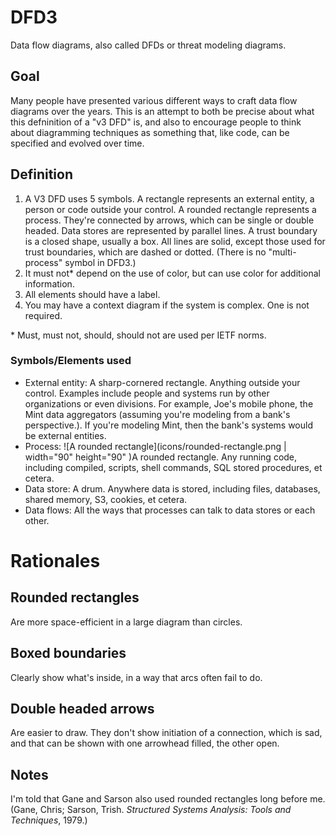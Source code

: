 # DFD3
Data flow diagrams, also called DFDs or threat modeling diagrams.

## Goal
Many people have presented various different ways to craft data flow diagrams over the years.  This is an attempt to both be precise about what this defninition of a "v3 DFD" is, and also to encourage people to think about diagramming techniques as something that, like code, can be specified and evolved over time.

## Definition
1. A V3 DFD uses 5 symbols.  A rectangle represents an external entity, a person or code outside your control.  A rounded rectangle represents a process. They're connected by arrows, which can be single or double headed.  Data stores are represented by parallel lines.  A trust boundary is a closed shape, usually a box.  All lines are solid, except those used for trust boundaries, which are dashed or dotted.  (There is no "multi-process" symbol in DFD3.)
2. It must not* depend on the use of color, but can use color for additional information.
3. All elements should have a label.
4. You may have a context diagram if the system is complex.  One is not required.
</ol>
* Must, must not, should, should not are used per IETF norms.

### Symbols/Elements used

* External entity: A sharp-cornered rectangle. Anything outside your control.  Examples include people and systems run by other organizations or even divisions.  For example, Joe's mobile phone, the Mint data aggregators (assuming you're modeling from a bank's perspective.).  If you're modeling Mint, then the bank's systems would be external entities.
* Process: ![A rounded rectangle](icons/rounded-rectangle.png | width="90" height="90" )A rounded rectangle.  Any running code, including compiled, scripts, shell commands, SQL stored procedures, et cetera.
* Data store: A drum. Anywhere data is stored, including files, databases, shared memory, S3, cookies, et cetera.
* Data flows: All the ways that processes can talk to data stores or each other.



# Rationales

## Rounded rectangles
Are more space-efficient in a large diagram than circles.

## Boxed boundaries
Clearly show what's inside, in a way that arcs often fail to do.

## Double headed arrows
Are easier to draw.  They don't show initiation of a connection, which is sad, and that can be shown with one arrowhead filled, the other open.

## Notes
I'm told that Gane and Sarson also used rounded rectangles long before me.  (Gane, Chris; Sarson, Trish. *Structured Systems Analysis: Tools and Techniques*, 1979.)
